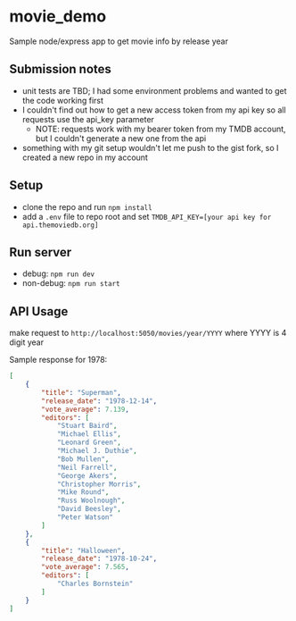 # movie_demo
Sample node/express app to get movie info by release year

## Submission notes
- unit tests are TBD; I had some environment problems and wanted to get the code working first
- I couldn't find out how to get a new access token from my api key so all requests use the api_key parameter
  - NOTE: requests work with my bearer token from my TMDB account, but I couldn't generate a new one from the api
- something with my git setup wouldn't let me push to the gist fork, so I created a new repo in my account

## Setup
- clone the repo and run `npm install`
- add a `.env` file to repo root and set `TMDB_API_KEY=[your api key for api.themoviedb.org]`

## Run server
- debug: `npm run dev`
- non-debug: `npm run start`

## API Usage
make request to `http://localhost:5050/movies/year/YYYY` where YYYY is 4 digit year

Sample response for 1978:
```json
[
    {
        "title": "Superman",
        "release_date": "1978-12-14",
        "vote_average": 7.139,
        "editors": [
            "Stuart Baird",
            "Michael Ellis",
            "Leonard Green",
            "Michael J. Duthie",
            "Bob Mullen",
            "Neil Farrell",
            "George Akers",
            "Christopher Morris",
            "Mike Round",
            "Russ Woolnough",
            "David Beesley",
            "Peter Watson"
        ]
    },
    {
        "title": "Halloween",
        "release_date": "1978-10-24",
        "vote_average": 7.565,
        "editors": [
            "Charles Bornstein"
        ]
    }
]
```
